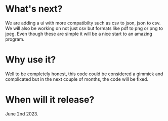 # What's next?

We are adding a ui with more compatibilty such as csv to json, json to csv.
We will also be working on not just csv but formats like pdf to png or png to jpeg.
Even though these are simple it will be a nice start to an amazing program.

# Why use it?

Well to be completely honest, this code could be considered a gimmick and complicated but in the next couple of months, the code will be fixed.

# When will it release?

June 2nd 2023.
